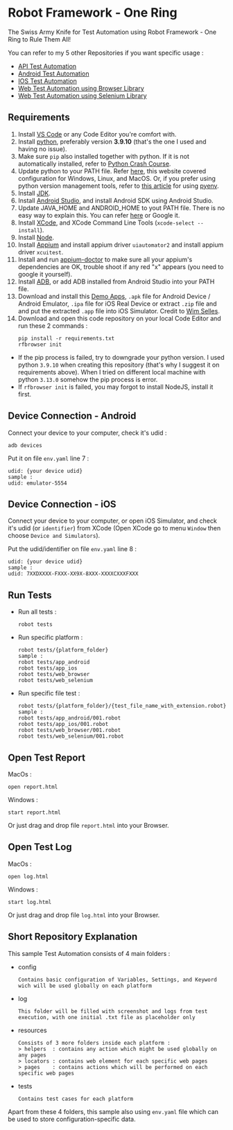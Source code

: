 # Robot Framework - One Ring
The Swiss Army Knife for Test Automation using Robot Framework - One Ring to Rule Them All!

You can refer to my 5 other Repositories if you want specific usage : 
- [API Test Automation](https://github.com/ahmadazerichandrabhuana/robotframeworkapi)
- [Android Test Automation](https://github.com/ahmadazerichandrabhuana/robotframeworkandroid)
- [IOS Test Automation](https://github.com/ahmadazerichandrabhuana/robotframeworkios)
- [Web Test Automation using Browser Library](https://github.com/ahmadazerichandrabhuana/robotframeworkbrowser)
- [Web Test Automation using Selenium Library](https://github.com/ahmadazerichandrabhuana/robotframeworkselenium)

## Requirements

1. Install [VS Code](https://code.visualstudio.com/) or any Code Editor you're comfort with.
2. Install [python](https://www.python.org/), preferably version **3.9.10** (that's the one I used and having no issue).
3. Make sure `pip` also installed together with python. If it is not automatically installed, refer to [Python Crash Course](https://ehmatthes.github.io/pcc/chapter_12/installing_pip.html).
4. Update python to your PATH file. Refer [here](https://realpython.com/add-python-to-path/), this website covered configuration for Windows, Linux, and MacOS. Or, if you prefer using python version management tools, refer to [this article](https://medium.com/@zorozeri/how-to-install-pyenv-and-manage-pythonversion-on-your-local-machine-241b119b7ae9) for using [pyenv](https://github.com/pyenv/pyenv).
5. Install [JDK](https://www.oracle.com/id/java/technologies/downloads/).
6. Install [Android Studio](https://developer.android.com/studio/install), and install Android SDK using Android Studio.
7. Update JAVA_HOME and ANDROID_HOME to yout PATH file. There is no easy way to explain this. You can refer [here](https://medium.com/@omurdenden/set-java-home-and-bin-directory-for-appium-testing-in-macos-f8cee3fe56b4) or Google it.
8. Install [XCode](https://apps.apple.com/us/app/xcode/id497799835?mt=12), and XCode Command Line Tools (`xcode-select --install`).
9. Install [Node](https://nodejs.org/en/download/package-manager).
10. Install [Appium](https://appium.io/docs/en/2.2/quickstart/install/) and install appium driver `uiautomator2` and install appium driver `xcuitest`.
11. Install and run [appium-doctor](https://www.npmjs.com/package/appium-doctor) to make sure all your appium's dependencies are OK, trouble shoot if any red "x" appears (you need to google it yourself).
12. Install [ADB](https://www.xda-developers.com/install-adb-windows-macos-linux/), or add ADB installed from Android Studio into your PATH file.
13. Download and install this [Demo Apps](https://github.com/saucelabs/my-demo-app-rn/releases), `.apk` file for Android Device / Android Emulator, `.ipa` file for iOS Real Device or extract `.zip` file and and put the extracted `.app` file into iOS Simulator. Credit to [Wim Selles](https://github.com/wswebcreation).
14. Download and open this code repository on your local Code Editor and run these 2 commands :
    ```
    pip install -r requirements.txt
    rfbrowser init
    ```
   - If the pip process is failed, try to downgrade your python version. I used python `3.9.10` when creating this repository (that's why I suggest it on requirements above). When I tried on different local machine with python `3.13.0` somehow the pip process is error.
   - If `rfbrowser init` is failed, you may forgot to install NodeJS, install it first.

## Device Connection - Android

Connect your device to your computer, check it's udid : 
```
adb devices
```
Put it on file `env.yaml` line 7 : 
```
udid: {your device udid}
sample : 
udid: emulator-5554
```
## Device Connection - iOS

Connect your device to your computer, or open iOS Simulator, and check it's udid (or `identifier`) from XCode (Open XCode go to menu `Window` then choose `Device and Simulators`). 

Put the udid/identifier on file `env.yaml` line 8 : 
```
udid: {your device udid}
sample : 
udid: 7XXDXXXX-FXXX-XX9X-8XXX-XXXXCXXXFXXX
```

## Run Tests
* Run all tests : 
   ```
   robot tests
   ```

* Run specific platform : 
   ```
   robot tests/{platform_folder}
   sample :
   robot tests/app_android
   robot tests/app_ios
   robot tests/web_browser
   robot tests/web_selenium
   ```

* Run specific file test : 
   ```
   robot tests/{platform_folder}/{test_file_name_with_extension.robot}
   sample :
   robot tests/app_android/001.robot
   robot tests/app_ios/001.robot
   robot tests/web_browser/001.robot
   robot tests/web_selenium/001.robot
   ```

## Open Test Report
   MacOs : 

    open report.html
   Windows : 

    start report.html
   Or just drag and drop file `report.html` into your Browser.

## Open Test Log
   MacOs : 

    open log.html
   Windows : 

    start log.html
   Or just drag and drop file `log.html` into your Browser.

## Short Repository Explanation

This sample Test Automation consists of 4 main folders : 

* config
   ```
   Contains basic configuration of Variables, Settings, and Keyword wich will be used globally on each platform
   ```
* log
   ```
   This folder will be filled with screenshot and logs from test execution, with one initial .txt file as placeholder only
   ```
* resources
   ```
   Consists of 3 more folders inside each platform :
   > helpers  : contains any action which might be used globally on any pages
   > locators : contains web element for each specific web pages
   > pages    : contains actions which will be performed on each specific web pages
   ```
* tests
   ```
   Contains test cases for each platform
   ```

Apart from these 4 folders, this sample also using `env.yaml` file which can be used to store configuration-specific data.
